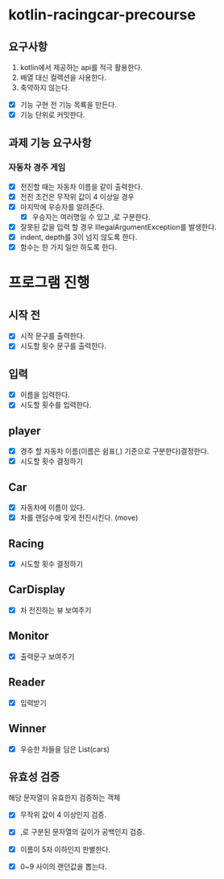 # kotlin-racingcar-precourse

## 요구사항
1. kotlin에서 제공하는 api를 적극 활용한다.
2. 배열 대신 컬렉션을 사용한다.
3. 축약하지 않는다.

- [x] 기능 구현 전 기능 목룍을 만든다.
- [x] 기능 단위로 커밋한다.

## 과제 기능 요구사항
### 자동차 경주 게임
- [x] 전진할 때는 자동차 이름을 같이 출력한다.
- [x] 전진 조건은 무작위 값이 4 이상일 경우
- [x] 마지막에 우승자를 알려준다.
  - [x] 우승자는 여러명일 수 있고 ,로 구분한다.
- [x] 잘못된 값을 입력 할 경우 IllegalArgumentException를 발생한다.
- [x] indent, depth를 3이 넘지 않도록 한다.
- [x] 함수는 한 가지 일만 하도록 한다.

# 프로그램 진행
## 시작 전
- [x] 시작 문구를 출력한다.
- [x] 시도할 횟수 문구를 출력한다.
## 입력
- [x] 이름을 입력한다.
- [x] 시도할 횟수를 입력한다.
##  player
- [x] 경주 할 자동차 이름(이름은 쉼표(,) 기준으로 구분한다)결정한다.
- [x] 시도할 횟수 결정하기
## Car
- [x] 자동차에 이름이 있다.
- [x] 차를 랜덤수에 맞게 전진시킨다. (move)
## Racing
- [x] 시도할 횟수 결정하기

## CarDisplay
- [x] 차 전진하는 뷰 보여주기

## Monitor
- [x] 출력문구 보여주기

## Reader
- [x] 입력받기

## Winner
- [x] 우승한 차들을 담은 List(cars)

## 유효성 검증
해당 문자열이 유효한지 검증하는 객체
- [x] 무작위 값이 4 이상인지 검증.
- [x] ,로 구분된 문자열의 길이가 공백인지 검증.
- [x] 이름이 5자 이하인지 판별한다.
- [x] 0~9 사이의 랜던값을 뽑는다.

